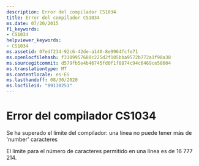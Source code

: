 ```yaml
---
description: Error del compilador CS1034
title: Error del compilador CS1034
ms.date: 07/20/2015
f1_keywords:
- CS1034
helpviewer_keywords:
- CS1034
ms.assetid: 07edf234-92c6-42de-a140-8e9964fcfe71
ms.openlocfilehash: f3109957680c225d2f105bba9572b772a1f98a38
ms.sourcegitcommit: d579fb5e4b46745fd0f1f8874c94c6469ce58604
ms.translationtype: MT
ms.contentlocale: es-ES
ms.lasthandoff: 08/30/2020
ms.locfileid: "89130251"
---
```

# <a name="compiler-error-cs1034"></a>Error del compilador CS1034
Se ha superado el límite del compilador: una línea no puede tener más de 'number' caracteres  
  
 El límite para el número de caracteres permitido en una línea es de 16 777 214.
